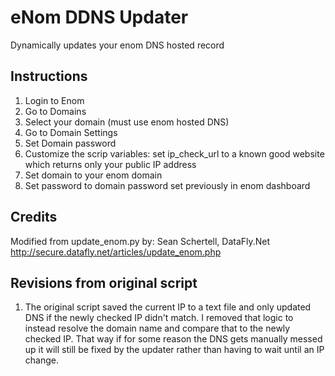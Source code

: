 # eNom DDNS Updater
Dynamically updates your enom DNS hosted record

## Instructions
1. Login to Enom
2. Go to Domains
3. Select your domain (must use enom hosted DNS)
4. Go to Domain Settings
5. Set Domain password
6. Customize the scrip variables: set ip_check_url to a known good website which returns only your public IP address
7. Set domain to your enom domain
8. Set password to domain password set previously in enom dashboard

## Credits
Modified from
update_enom.py by: Sean Schertell, DataFly.Net
http://secure.datafly.net/articles/update_enom.php

## Revisions from original script
1. The original script saved the current IP to a text file and only updated DNS if the newly checked IP didn't match. I removed that logic to instead resolve the domain name and compare that to the newly checked IP. That way if for some reason the DNS gets manually messed up it will still be fixed by the updater rather than having to wait until an IP change.


